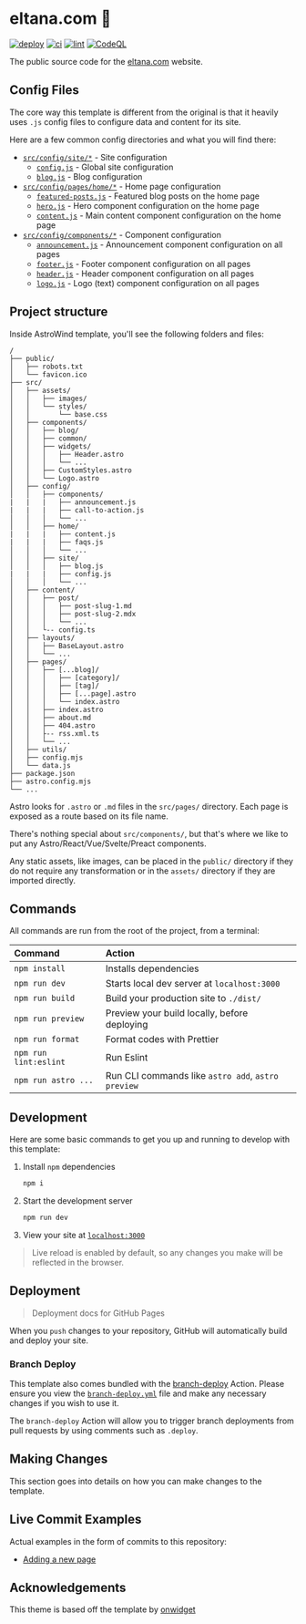 # eltana.com 🥯

[![deploy](https://github.com/eltana-org/eltana.com/actions/workflows/deploy.yml/badge.svg)](https://github.com/eltana-org/eltana.com/actions/workflows/deploy.yml) [![ci](https://github.com/eltana-org/eltana.com/actions/workflows/ci.yml/badge.svg)](https://github.com/eltana-org/eltana.com/actions/workflows/ci.yml) [![lint](https://github.com/eltana-org/eltana.com/actions/workflows/lint.yml/badge.svg)](https://github.com/eltana-org/eltana.com/actions/workflows/lint.yml) [![CodeQL](https://github.com/eltana-org/eltana.com/actions/workflows/codeql-analysis.yml/badge.svg)](https://github.com/eltana-org/eltana.com/actions/workflows/codeql-analysis.yml)

The public source code for the [eltana.com](https://eltana.com) website.

## Config Files

The core way this template is different from the original is that it heavily uses `.js` config files to configure data and content for its site.

Here are a few common config directories and what you will find there:

- [`src/config/site/*`](src/config/site) - Site configuration
  - [`config.js`](src/config/site/config.js) - Global site configuration
  - [`blog.js`](src/config/site/blog.js) - Blog configuration
- [`src/config/pages/home/*`](src/config/pages/home) - Home page configuration
  - [`featured-posts.js`](src/config/pages/home/featured-posts.js) - Featured blog posts on the home page
  - [`hero.js`](src/config/pages/home/hero.js) - Hero component configuration on the home page
  - [`content.js`](src/config/pages/home/content.js) - Main content component configuration on the home page
- [`src/config/components/*`](src/config/components) - Component configuration
  - [`announcement.js`](src/config/components/announcement.js) - Announcement component configuration on all pages
  - [`footer.js`](src/config/components/footer.js) - Footer component configuration on all pages
  - [`header.js`](src/config/components/header.js) - Header component configuration on all pages
  - [`logo.js`](src/config/components/logo.js) - Logo (text) component configuration on all pages

## Project structure

Inside AstroWind template, you'll see the following folders and files:

```text
/
├── public/
│   ├── robots.txt
│   └── favicon.ico
├── src/
│   ├── assets/
│   │   ├── images/
│   │   └── styles/
│   │       └── base.css
│   ├── components/
│   │   ├── blog/
│   │   ├── common/
│   │   ├── widgets/
│   │   │   ├── Header.astro
│   │   │   └── ...
│   │   ├── CustomStyles.astro
│   │   └── Logo.astro
│   ├── config/
│   │   ├── components/
|   |   |   ├── announcement.js
|   |   |   ├── call-to-action.js
│   │   │   └── ...
│   │   ├── home/
|   |   |   ├── content.js
|   |   |   ├── faqs.js
│   │   │   └── ...
│   │   ├── site/
│   │   │   ├── blog.js
|   |   |   ├── config.js
│   │   │   └── ...
│   ├── content/
│   │   ├── post/
│   │   │   ├── post-slug-1.md
│   │   │   ├── post-slug-2.mdx
│   │   │   └── ...
│   │   └-- config.ts
│   ├── layouts/
│   │   ├── BaseLayout.astro
│   │   └── ...
│   ├── pages/
│   │   ├── [...blog]/
│   │   │   ├── [category]/
│   │   │   ├── [tag]/
│   │   │   ├── [...page].astro
│   │   │   └── index.astro
│   │   ├── index.astro
│   │   ├── about.md
│   │   ├── 404.astro
│   │   ├-- rss.xml.ts
│   │   └── ...
│   ├── utils/
│   ├── config.mjs
│   └── data.js
├── package.json
├── astro.config.mjs
└── ...
```

Astro looks for `.astro` or `.md` files in the `src/pages/` directory. Each page is exposed as a route based on its file name.

There's nothing special about `src/components/`, but that's where we like to put any Astro/React/Vue/Svelte/Preact components.

Any static assets, like images, can be placed in the `public/` directory if they do not require any transformation or in the `assets/` directory if they are imported directly.

## Commands

All commands are run from the root of the project, from a terminal:

| Command               | Action                                             |
| :-------------------- | :------------------------------------------------- |
| `npm install`         | Installs dependencies                              |
| `npm run dev`         | Starts local dev server at `localhost:3000`        |
| `npm run build`       | Build your production site to `./dist/`            |
| `npm run preview`     | Preview your build locally, before deploying       |
| `npm run format`      | Format codes with Prettier                         |
| `npm run lint:eslint` | Run Eslint                                         |
| `npm run astro ...`   | Run CLI commands like `astro add`, `astro preview` |

## Development

Here are some basic commands to get you up and running to develop with this template:

1. Install `npm` dependencies

   ```bash
   npm i
   ```

2. Start the development server

   ```bash
   npm run dev
   ```

3. View your site at [`localhost:3000`](http://localhost:3000/)

> Live reload is enabled by default, so any changes you make will be reflected in the browser.

## Deployment

> Deployment docs for GitHub Pages

When you `push` changes to your repository, GitHub will automatically build and deploy your site.

### Branch Deploy

This template also comes bundled with the [branch-deploy](https://github.com/github/branch-deploy) Action. Please ensure you view the [`branch-deploy.yml`](.github/workflows/branch-deploy.yml) file and make any necessary changes if you wish to use it.

The `branch-deploy` Action will allow you to trigger branch deployments from pull requests by using comments such as `.deploy`.

## Making Changes

This section goes into details on how you can make changes to the template.

## Live Commit Examples

Actual examples in the form of commits to this repository:

- [Adding a new page](https://github.com/eltana-org/eltana.com/commit/6836c11a3140181a65f252e3709e398f67e632c4)

## Acknowledgements

This theme is based off the template by [onwidget](https://github.com/onwidget/astrowind)
